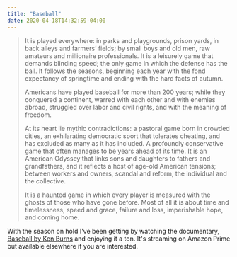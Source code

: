 ```yaml
---
title: "Baseball"
date: 2020-04-18T14:32:59-04:00
---
```


> It is played everywhere: in parks and playgrounds, prison yards, in back alleys and farmers’ fields; by small boys and old men, raw amateurs and millionaire professionals. It is a leisurely game that demands blinding speed; the only game in which the defense has the ball. It follows the seasons, beginning each year with the fond expectancy of springtime and ending with the hard facts of autumn.
>
> Americans have played baseball for more than 200 years; while they conquered a continent, warred with each other and with enemies abroad, struggled over labor and civil rights, and with the meaning of freedom.
>
> At its heart lie mythic contradictions: a pastoral game born in crowded cities, an exhilarating democratic sport that tolerates cheating, and has excluded as many as it has included. A profoundly conservative game that often manages to be years ahead of its time. It is an American Odyssey that links sons and daughters to fathers and grandfathers, and it reflects a host of age-old American tensions; between workers and owners, scandal and reform, the individual and the collective.
>
> It is a haunted game in which every player is measured with the ghosts of those who have gone before. Most of all it is about time and timelessness, speed and grace, failure and loss, imperishable hope, and coming home.

With the season on hold I've been getting by watching the documentary, [Baseball by Ken Burns](https://www.justwatch.com/us/tv-show/baseball) and enjoying it a ton. It's streaming on Amazon Prime but available elsewhere if you are interested.
